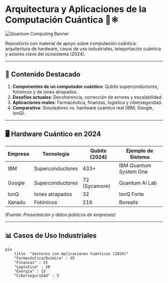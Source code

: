 # Arquitectura y Aplicaciones de la Computación Cuántica 🚀⚛️

![Quantum Computing Banner](https://media.es.wired.com/photos/67ad0dc5685ad69c2c85181f/16:9/w_2560%2Cc_limit/GettyImages-2156615862.jpg)

Repositorio con material de apoyo sobre computación cuántica: arquitectura de hardware, casos de uso industriales, teleportación cuántica y actores clave del ecosistema (2024).

---

## 🔬 **Contenido Destacado**
1. **Componentes de un computador cuántico**: Qubits superconductores, fotónicos y de iones atrapados.
2. **Desafíos actuales**: Decoherencia, corrección de errores y escalabilidad.
3. **Aplicaciones reales**: Farmacéutica, finanzas, logística y ciberseguridad.
4. **Comparativa**: Simuladores vs. hardware cuántico real (IBM, Google, IonQ).

---

## 🖥️ **Hardware Cuántico en 2024**
| Empresa          | Tecnología          | Qubits (2024) | Ejemplo de Sistema |
|------------------|---------------------|---------------|--------------------|
| IBM              | Superconductores    | 433+          | IBM Quantum System One |
| Google           | Superconductores    | 72 (Sycamore) | Quantum AI Lab     |
| IonQ             | Iones atrapados     | 32            | IonQ Forte         |
| Xanadu           | Fotónicos           | 216           | Borealis           |

*(Fuente: Presentación y datos públicos de empresas)*

---

## 📊 **Casos de Uso Industriales**
```mermaid
pie
    title  "Sectores con Aplicaciones Cuánticas (2024)"
    "Farmacéutica/Química" : 35
    "Finanzas" : 25
    "Logística" : 20
    "Energía" : 15
    "Ciberseguridad" : 5
